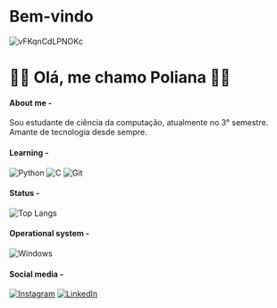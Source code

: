 # Bem-vindo

  ![vFKqnCdLPNOKc](https://github.com/polianasmt/polianasmt/assets/165100641/2ec1f71e-1f4a-43ca-8bc4-137e45bc5220)

# 💙🩵 Olá, me chamo Poliana 💙🩵

#### About me -
Sou estudante de ciência da computação, atualmente no 3° semestre.
Amante de tecnologia desde sempre. 

#### Learning -

![Python](https://img.shields.io/badge/python-5391c7?style=for-the-badge&logo=python&logoColor=fff)
![C](https://img.shields.io/badge/C-5391c7?style=for-the-badge&logo=c&logoColor=white)
![Git](https://img.shields.io/badge/GIT-5391c7?style=for-the-badge&logo=git&logoColor=white)

#### Status -
![Top Langs](https://github-readme-stats-git-masterrstaa-rickstaa.vercel.app/api/top-langs/?username=polianasmt&layout=compact&bg_color=5391c7&border_color=30A3DC&title_color=fff&text_color=fff)

#### Operational system -
![Windows](https://img.shields.io/badge/Windows-5391c7?style=for-the-badge&logo=windows&logoColor=fff)

#### Social media -
[![Instagram](https://img.shields.io/badge/Instagram-5391c7?style=for-the-badge&logo=instagram&logoColor=fff)](https://www.instagram.com/natorishige_/?next=%2F) [![LinkedIn](https://img.shields.io/badge/LinkedIn-5391c7?style=for-the-badge&logo=linkedin&logoColor=white)](www.linkedin.com/in/poliana-santos-miranda-52579a22b)
